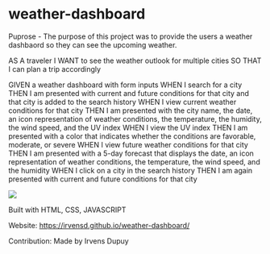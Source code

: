 # weather-dashboard

Puprose - The purpose of this project was to provide the users a weather dashbaord so they can see the upcoming weather. 

AS A traveler
I WANT to see the weather outlook for multiple cities
SO THAT I can plan a trip accordingly

GIVEN a weather dashboard with form inputs
WHEN I search for a city
THEN I am presented with current and future conditions for that city and that city is added to the search history
WHEN I view current weather conditions for that city
THEN I am presented with the city name, the date, an icon representation of weather conditions, the temperature, the humidity, the wind speed, and the UV index
WHEN I view the UV index
THEN I am presented with a color that indicates whether the conditions are favorable, moderate, or severe
WHEN I view future weather conditions for that city
THEN I am presented with a 5-day forecast that displays the date, an icon representation of weather conditions, the temperature, the wind speed, and the humidity
WHEN I click on a city in the search history
THEN I am again presented with current and future conditions for that city

![](https://github.com/irvensd/weather-dashboard/blob/d8500f4b78ee6eb60be4789aa637ad74c0367da6/Weather%20Dashboard.gif)


Built with HTML, CSS, JAVASCRIPT

Website: https://irvensd.github.io/weather-dashboard/

Contribution: Made by Irvens Dupuy

